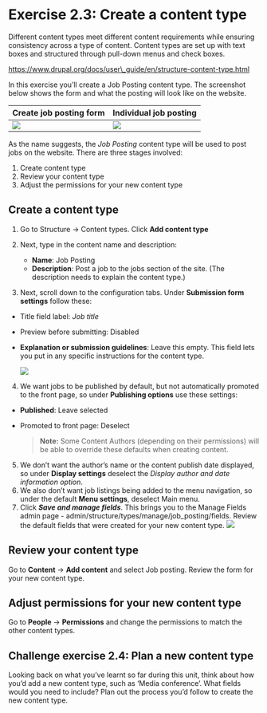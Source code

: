 # Exercise 2.3: Create a content type

Different content types meet different content requirements while ensuring consistency across a type of content. Content types are set up with text boxes and structured through pull-down menus and check boxes.

https://www.drupal.org/docs/user\_guide/en/structure-content-type.html

In this exercise you’ll create a Job Posting content type. The screenshot below shows the form and what the posting will look like on the website.

| Create job posting form | Individual job posting |
| :--- | :--- |
| ![](../.gitbook/assets/31%20%282%29.png) | ![](../.gitbook/assets/32.png) |

As the name suggests, the _Job Posting_ content type will be used to post jobs on the website. There are three stages involved:

1. Create content type
2. Review your content type
3. Adjust the permissions for your new content type


## Create a content type

1. Go to Structure → Content types. Click **Add content type**
2. Next, type in the content name and description:
   - **Name**: Job Posting
   - **Description**: Post a job to the jobs section of the site. \(The description needs to explain the content type.\)

3. Next, scroll down to the configuration tabs. Under **Submission form settings** follow these:
 - Title field label: _Job title_
 - Preview before submitting: Disabled
 - **Explanation or submission guidelines**: Leave this empty. This field lets you put in any specific instructions for the content type.

    ![](../.gitbook/assets/33%20%281%29.png)

4. We want jobs to be published by default, but not automatically promoted to the front page, so under **Publishing options** use these settings:

 - **Published**: Leave selected
 - Promoted to front page: Deselect

    > **Note:** Some Content Authors \(depending on their permissions\) will be able to override these defaults when creating content.

5. We don’t want the author’s name or the content publish date displayed, so under **Display settings** deselect the _Display author and date information option_.
6. We also don’t want job listings being added to the menu navigation, so under the default **Menu settings**, deselect Main menu.
7. Click _**Save and manage fields**_. This brings you to the Manage Fields admin page - admin/structure/types/manage/job\_posting/fields. Review the default fields that were created for your new content type. ![](../.gitbook/assets/34.png) 


## Review your content type

Go to **Content** → **Add content** and select Job posting. Review the form for your new content type.

## Adjust permissions for your new content type

Go to **People** → **Permissions** and change the permissions to match the other content types.

## Challenge exercise 2.4: Plan a new content type

Looking back on what you’ve learnt so far during this unit, think about how you’d add a new content type, such as ‘Media conference’. What fields would you need to include? Plan out the process you’d follow to create the new content type.
